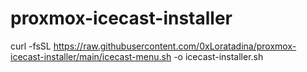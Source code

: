 # proxmox-icecast-installer


 curl -fsSL https://raw.githubusercontent.com/0xLoratadina/proxmox-icecast-installer/main/icecast-menu.sh -o icecast-installer.sh
